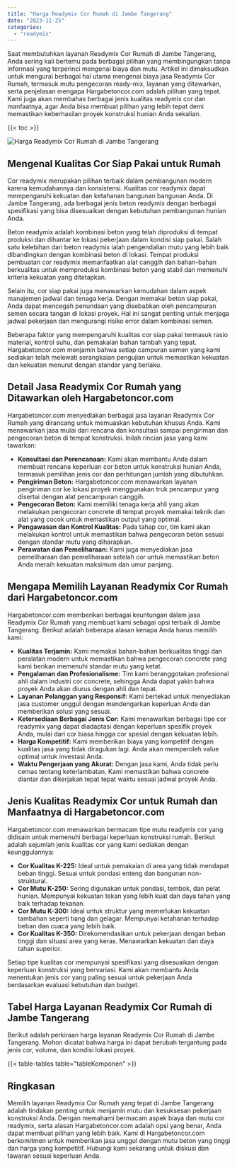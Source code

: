 ```yaml
---
title: "Harga Readymix Cor Rumah di Jambe Tangerang"
date: "2023-11-25"
categories: 
  - "readymix"
---
```



Saat membutuhkan layanan Readymix Cor Rumah di Jambe Tangerang, Anda sering kali bertemu pada berbagai pilihan yang membingungkan tanpa informasi yang terperinci mengenai biaya dan mutu. Artikel ini dimaksudkan untuk mengurai berbagai hal utama mengenai biaya jasa Readymix Cor Rumah, termasuk mutu pengecoran ready-mix, layanan yang ditawarkan, serta penjelasan mengapa Hargabetoncor.com adalah pilihan yang tepat. Kami juga akan membahas berbagai jenis kualitas readymix cor dan manfaatnya, agar Anda bisa membuat pilihan yang lebih tepat demi memastikan keberhasilan proyek konstruksi hunian Anda sekalian.

{{< toc >}}

![Harga Readymix Cor Rumah di Jambe Tangerang](https://hargareadymixid.github.io/hbc/readymix-hbc%20(22).png)

## Mengenal Kualitas Cor Siap Pakai untuk Rumah

Cor readymix merupakan pilihan terbaik dalam pembangunan modern karena kemudahannya dan konsistensi. Kualitas cor readymix dapat mempengaruhi kekuatan dan ketahanan bangunan bangunan Anda. Di Jambe Tangerang, ada berbagai jenis beton readymix dengan berbagai spesifikasi yang bisa disesuaikan dengan kebutuhan pembangunan hunian Anda.

Beton readymix adalah kombinasi beton yang telah diproduksi di tempat produksi dan dihantar ke lokasi pekerjaan dalam kondisi siap pakai. Salah satu kelebihan dari beton readymix ialah pengendalian mutu yang lebih baik dibandingkan dengan kombinasi beton di lokasi. Tempat produksi pembuatan cor readymix memanfaatkan alat canggih dan bahan-bahan berkualitas untuk memproduksi kombinasi beton yang stabil dan memenuhi kriteria kekuatan yang ditetapkan.

Selain itu, cor siap pakai juga menawarkan kemudahan dalam aspek manajemen jadwal dan tenaga kerja. Dengan memakai beton siap pakai, Anda dapat mencegah penundaan yang disebabkan oleh pencampuran semen secara tangan di lokasi proyek. Hal ini sangat penting untuk menjaga jadwal pekerjaan dan mengurangi risiko error dalam kombinasi semen.

Beberapa faktor yang mempengaruhi kualitas cor siap pakai termasuk rasio material, kontrol suhu, dan pemakaian bahan tambah yang tepat. Hargabetoncor.com menjamin bahwa setiap campuran semen yang kami sediakan telah melewati serangkaian pengujian untuk memastikan kekuatan dan kekuatan menurut dengan standar yang berlaku.

## Detail Jasa Readymix Cor Rumah yang Ditawarkan oleh Hargabetoncor.com

Hargabetoncor.com menyediakan berbagai jasa layanan Readymix Cor Rumah yang dirancang untuk memuaskan kebutuhan khusus Anda. Kami menawarkan jasa mulai dari rencana dan konsultasi sampai pengiriman dan pengecoran beton di tempat konstruksi. Inilah rincian jasa yang kami tawarkan:

- **Konsultasi dan Perencanaan:** Kami akan membantu Anda dalam membuat rencana keperluan cor beton untuk konstruksi hunian Anda, termasuk pemilihan jenis cor dan perhitungan jumlah yang dibutuhkan.
- **Pengiriman Beton:** Hargabetoncor.com menawarkan layanan pengiriman cor ke lokasi proyek menggunakan truk pencampur yang disertai dengan alat pencampuran canggih.
- **Pengecoran Beton:** Kami memiliki tenaga kerja ahli yang akan melakukan pengecoran concrete di tempat proyek memakai teknik dan alat yang cocok untuk memastikan output yang optimal.
- **Pengawasan dan Kontrol Kualitas:** Pada tahap cor, tim kami akan melakukan kontrol untuk memastikan bahwa pengecoran beton sesuai dengan standar mutu yang diharapkan.
- **Perawatan dan Pemeliharaan:** Kami juga menyediakan jasa pemeliharaan dan pemeliharaan setelah cor untuk memastikan beton Anda meraih kekuatan maksimum dan umur panjang.

## Mengapa Memilih Layanan Readymix Cor Rumah dari Hargabetoncor.com

Hargabetoncor.com memberikan berbagai keuntungan dalam jasa Readymix Cor Rumah yang membuat kami sebagai opsi terbaik di Jambe Tangerang. Berikut adalah beberapa alasan kenapa Anda harus memilih kami:

- **Kualitas Terjamin:** Kami memakai bahan-bahan berkualitas tinggi dan peralatan modern untuk memastikan bahwa pengecoran concrete yang kami berikan memenuhi standar mutu yang ketat.
- **Pengalaman dan Profesionalisme:** Tim kami beranggotakan profesional ahli dalam industri cor concrete, sehingga Anda dapat yakin bahwa proyek Anda akan diurus dengan ahli dan tepat.
- **Layanan Pelanggan yang Responsif:** Kami bertekad untuk menyediakan jasa customer unggul dengan mendengarkan keperluan Anda dan memberikan solusi yang sesuai.
- **Ketersediaan Berbagai Jenis Cor:** Kami menawarkan berbagai tipe cor readymix yang dapat diadaptasi dengan keperluan spesifik proyek Anda, mulai dari cor biasa hingga cor spesial dengan kekuatan lebih.
- **Harga Kompetitif:** Kami memberikan biaya yang kompetitif dengan kualitas jasa yang tidak diragukan lagi. Anda akan memperoleh value optimal untuk investasi Anda.
- **Waktu Pengerjaan yang Akurat:** Dengan jasa kami, Anda tidak perlu cemas tentang keterlambatan. Kami memastikan bahwa concrete diantar dan dikerjakan tepat tepat waktu sesuai jadwal proyek Anda.

## Jenis Kualitas Readymix Cor untuk Rumah dan Manfaatnya di Hargabetoncor.com

Hargabetoncor.com menawarkan bermacam tipe mutu readymix cor yang didisain untuk memenuhi berbagai keperluan konstruksi rumah. Berikut adalah sejumlah jenis kualitas cor yang kami sediakan dengan keunggulannya:

- **Cor Kualitas K-225:** Ideal untuk pemakaian di area yang tidak mendapat beban tinggi. Sesuai untuk pondasi enteng dan bangunan non-struktural.
- **Cor Mutu K-250:** Sering digunakan untuk pondasi, tembok, dan pelat hunian. Mempunyai kekuatan tekan yang lebih kuat dan daya tahan yang baik terhadap tekanan.
- **Cor Mutu K-300:** Ideal untuk struktur yang memerlukan kekuatan tambahan seperti tiang dan gelagar. Mempunyai ketahanan terhadap beban dan cuaca yang lebih baik.
- **Cor Kualitas K-350:** Direkomendasikan untuk pekerjaan dengan beban tinggi dan situasi area yang keras. Menawarkan kekuatan dan daya tahan superior.

Setiap tipe kualitas cor mempunyai spesifikasi yang disesuaikan dengan keperluan konstruksi yang bervariasi. Kami akan membantu Anda menentukan jenis cor yang paling sesuai untuk pekerjaan Anda berdasarkan evaluasi kebutuhan dan budget.

## Tabel Harga Layanan Readymix Cor Rumah di Jambe Tangerang

Berikut adalah perkiraan harga layanan Readymix Cor Rumah di Jambe Tangerang. Mohon dicatat bahwa harga ini dapat berubah tergantung pada jenis cor, volume, dan kondisi lokasi proyek.

{{< table-tables table="tableKomponen" >}}

## Ringkasan

Memilih layanan Readymix Cor Rumah yang tepat di Jambe Tangerang adalah tindakan penting untuk menjamin mutu dan kesuksesan pekerjaan konstruksi Anda. Dengan memahami bermacam aspek biaya dan mutu cor readymix, serta alasan Hargabetoncor.com adalah opsi yang benar, Anda dapat membuat pilihan yang lebih baik. Kami di Hargabetoncor.com berkomitmen untuk memberikan jasa unggul dengan mutu beton yang tinggi dan harga yang kompetitif. Hubungi kami sekarang untuk diskusi dan tawaran sesuai keperluan Anda.

